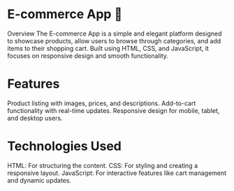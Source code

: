 # E-commerce App 🛒



Overview
The E-commerce App is a simple and elegant platform designed to showcase products, allow users to browse through categories, and add items to their shopping cart. Built using HTML, CSS, and JavaScript, it focuses on responsive design and smooth functionality.

# Features
Product listing with images, prices, and descriptions.
Add-to-cart functionality with real-time updates.
Responsive design for mobile, tablet, and desktop users.

# Technologies Used
HTML: For structuring the content.
CSS: For styling and creating a responsive layout.
JavaScript: For interactive features like cart management and dynamic updates.
